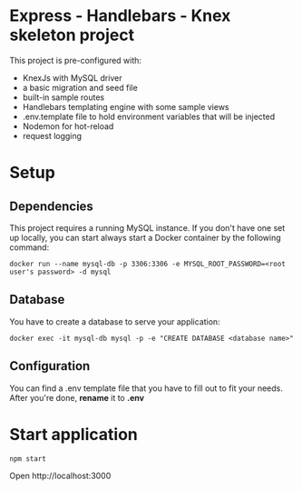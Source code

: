 # Express - Handlebars - Knex skeleton project
This project is pre-configured with:
  - KnexJs with MySQL driver
  - a basic migration and seed file
  - built-in sample routes
  - Handlebars templating engine with some sample views
  - .env.template file to hold environment variables that will be injected
  - Nodemon for hot-reload
  - request logging

# Setup
## Dependencies
This project requires a running MySQL instance. If you don't have one set up locally, you can start always start a Docker container by the following command:

`docker run --name mysql-db -p 3306:3306 -e MYSQL_ROOT_PASSWORD=<root user's password> -d mysql`

## Database
You have to create a database to serve your application:

`docker exec -it mysql-db mysql -p -e "CREATE DATABASE <database name>"`

## Configuration
You can find a .env template file that you have to fill out to fit your needs.
After you're done, **rename** it to **.env**

# Start application
`npm start`

Open http://localhost:3000